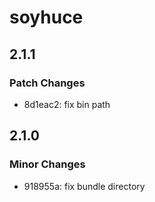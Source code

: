 # soyhuce

## 2.1.1

### Patch Changes

- 8d1eac2: fix bin path

## 2.1.0

### Minor Changes

- 918955a: fix bundle directory
